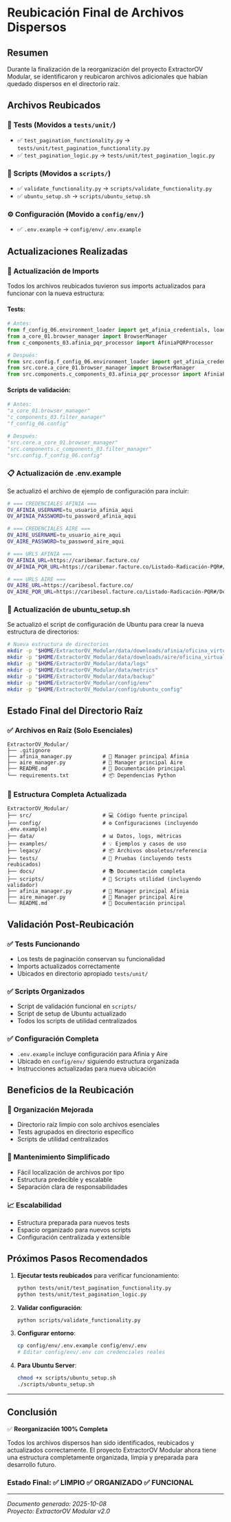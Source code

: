 # Reubicación Final de Archivos Dispersos

## Resumen

Durante la finalización de la reorganización del proyecto ExtractorOV Modular, se identificaron y reubicaron archivos adicionales que habían quedado dispersos en el directorio raíz.

## Archivos Reubicados

### 🧪 Tests (Movidos a `tests/unit/`)
- ✅ `test_pagination_functionality.py` → `tests/unit/test_pagination_functionality.py`
- ✅ `test_pagination_logic.py` → `tests/unit/test_pagination_logic.py`

### 🔧 Scripts (Movidos a `scripts/`)
- ✅ `validate_functionality.py` → `scripts/validate_functionality.py`
- ✅ `ubuntu_setup.sh` → `scripts/ubuntu_setup.sh`

### ⚙️ Configuración (Movido a `config/env/`)
- ✅ `.env.example` → `config/env/.env.example`

## Actualizaciones Realizadas

### 📝 Actualización de Imports
Todos los archivos reubicados tuvieron sus imports actualizados para funcionar con la nueva estructura:

#### Tests:
```python
# Antes:
from f_config_06.environment_loader import get_afinia_credentials, load_environment
from a_core_01.browser_manager import BrowserManager
from c_components_03.afinia_pqr_processor import AfiniaPQRProcessor

# Después:
from src.config.f_config_06.environment_loader import get_afinia_credentials, load_environment
from src.core.a_core_01.browser_manager import BrowserManager
from src.components.c_components_03.afinia_pqr_processor import AfiniaPQRProcessor
```

#### Scripts de validación:
```python
# Antes:
"a_core_01.browser_manager"
"c_components_03.filter_manager"
"f_config_06.config"

# Después:
"src.core.a_core_01.browser_manager"
"src.components.c_components_03.filter_manager"
"src.config.f_config_06.config"
```

### 📋 Actualización de .env.example
Se actualizó el archivo de ejemplo de configuración para incluir:

```bash
# === CREDENCIALES AFINIA ===
OV_AFINIA_USERNAME=tu_usuario_afinia_aqui
OV_AFINIA_PASSWORD=tu_password_afinia_aqui

# === CREDENCIALES AIRE ===
OV_AIRE_USERNAME=tu_usuario_aire_aqui
OV_AIRE_PASSWORD=tu_password_aire_aqui

# === URLS AFINIA ===
OV_AFINIA_URL=https://caribemar.facture.co/
OV_AFINIA_PQR_URL=https://caribemar.facture.co/Listado-Radicación-PQR#/Detail

# === URLS AIRE ===
OV_AIRE_URL=https://caribesol.facture.co/
OV_AIRE_PQR_URL=https://caribesol.facture.co/Listado-Radicación-PQR#/Detail
```

### 🐧 Actualización de ubuntu_setup.sh
Se actualizó el script de configuración de Ubuntu para crear la nueva estructura de directorios:

```bash
# Nueva estructura de directorios
mkdir -p "$HOME/ExtractorOV_Modular/data/downloads/afinia/oficina_virtual"
mkdir -p "$HOME/ExtractorOV_Modular/data/downloads/aire/oficina_virtual"
mkdir -p "$HOME/ExtractorOV_Modular/data/logs"
mkdir -p "$HOME/ExtractorOV_Modular/data/metrics"
mkdir -p "$HOME/ExtractorOV_Modular/data/backup"
mkdir -p "$HOME/ExtractorOV_Modular/config/env"
mkdir -p "$HOME/ExtractorOV_Modular/config/ubuntu_config"
```

## Estado Final del Directorio Raíz

### ✅ Archivos en Raíz (Solo Esenciales)
```
ExtractorOV_Modular/
├── .gitignore
├── afinia_manager.py          # 🚀 Manager principal Afinia
├── aire_manager.py            # 🚀 Manager principal Aire
├── README.md                  # 📖 Documentación principal
└── requirements.txt           # 📦 Dependencias Python
```

### 📁 Estructura Completa Actualizada
```
ExtractorOV_Modular/
├── src/                       # 💻 Código fuente principal
├── config/                    # ⚙️ Configuraciones (incluyendo .env.example)
├── data/                      # 📊 Datos, logs, métricas
├── examples/                  # 💡 Ejemplos y casos de uso
├── legacy/                    # 📦 Archivos obsoletos/referencia
├── tests/                     # 🧪 Pruebas (incluyendo tests reubicados)
├── docs/                      # 📚 Documentación completa
├── scripts/                   # 🔧 Scripts utilidad (incluyendo validador)
├── afinia_manager.py          # 🚀 Manager principal Afinia
├── aire_manager.py            # 🚀 Manager principal Aire
└── README.md                  # 📖 Documentación principal
```

## Validación Post-Reubicación

### ✅ Tests Funcionando
- Los tests de paginación conservan su funcionalidad
- Imports actualizados correctamente
- Ubicados en directorio apropiado `tests/unit/`

### ✅ Scripts Organizados
- Script de validación funcional en `scripts/`
- Script de setup de Ubuntu actualizado
- Todos los scripts de utilidad centralizados

### ✅ Configuración Completa
- `.env.example` incluye configuración para Afinia y Aire
- Ubicado en `config/env/` siguiendo estructura organizada
- Instrucciones actualizadas para nueva ubicación

## Beneficios de la Reubicación

### 🎯 Organización Mejorada
- Directorio raíz limpio con solo archivos esenciales
- Tests agrupados en directorio específico
- Scripts de utilidad centralizados

### 🔧 Mantenimiento Simplificado
- Fácil localización de archivos por tipo
- Estructura predecible y escalable
- Separación clara de responsabilidades

### 📈 Escalabilidad
- Estructura preparada para nuevos tests
- Espacio organizado para nuevos scripts
- Configuración centralizada y extensible

## Próximos Pasos Recomendados

1. **Ejecutar tests reubicados** para verificar funcionamiento:
   ```bash
   python tests/unit/test_pagination_functionality.py
   python tests/unit/test_pagination_logic.py
   ```

2. **Validar configuración**:
   ```bash
   python scripts/validate_functionality.py
   ```

3. **Configurar entorno**:
   ```bash
   cp config/env/.env.example config/env/.env
   # Editar config/env/.env con credenciales reales
   ```

4. **Para Ubuntu Server**:
   ```bash
   chmod +x scripts/ubuntu_setup.sh
   ./scripts/ubuntu_setup.sh
   ```

---

## Conclusión

✅ **Reorganización 100% Completa**

Todos los archivos dispersos han sido identificados, reubicados y actualizados correctamente. El proyecto ExtractorOV Modular ahora tiene una estructura completamente organizada, limpia y preparada para desarrollo futuro.

### Estado Final: ✅ LIMPIO ✅ ORGANIZADO ✅ FUNCIONAL

---

*Documento generado: 2025-10-08*  
*Proyecto: ExtractorOV Modular v2.0*
